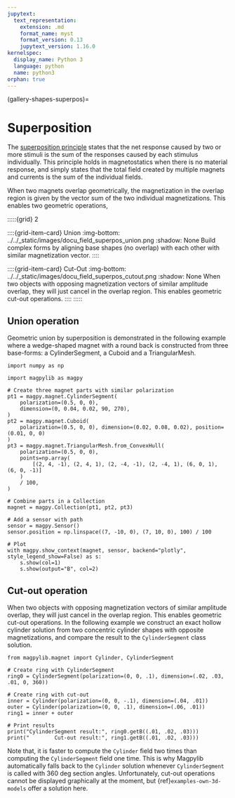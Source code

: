 ```yaml
---
jupytext:
  text_representation:
    extension: .md
    format_name: myst
    format_version: 0.13
    jupytext_version: 1.16.0
kernelspec:
  display_name: Python 3
  language: python
  name: python3
orphan: true
---
```


(gallery-shapes-superpos)=

# Superposition

The [superposition principle](https://en.wikipedia.org/wiki/Superposition_principle) states that the net response caused by two or more stimuli is the sum of the responses caused by each stimulus individually. This principle holds in magnetostatics when there is no material response, and simply states that the total field created by multiple magnets and currents is the sum of the individual fields.

When two magnets overlap geometrically, the magnetization in the overlap region is given by the vector sum of the two individual magnetizations. This enables two geometric operations,

:::::{grid} 2

::::{grid-item-card} Union
:img-bottom: ../../_static/images/docu_field_superpos_union.png
:shadow: None
Build complex forms by aligning base shapes (no overlap) with each other with similar magnetization vector.
::::

::::{grid-item-card} Cut-Out
:img-bottom: ../../_static/images/docu_field_superpos_cutout.png
:shadow: None
When two objects with opposing magnetization vectors of similar amplitude overlap, they will just cancel in the overlap region. This enables geometric cut-out operations.
::::
:::::


## Union operation

Geometric union by superposition is demonstrated in the following example where a wedge-shaped magnet with a round back is constructed from three base-forms: a CylinderSegment, a Cuboid and a TriangularMesh.

```{code-cell} ipython3
import numpy as np

import magpylib as magpy

# Create three magnet parts with similar polarization
pt1 = magpy.magnet.CylinderSegment(
    polarization=(0.5, 0, 0),
    dimension=(0, 0.04, 0.02, 90, 270),
)
pt2 = magpy.magnet.Cuboid(
    polarization=(0.5, 0, 0), dimension=(0.02, 0.08, 0.02), position=(0.01, 0, 0)
)
pt3 = magpy.magnet.TriangularMesh.from_ConvexHull(
    polarization=(0.5, 0, 0),
    points=np.array(
        [(2, 4, -1), (2, 4, 1), (2, -4, -1), (2, -4, 1), (6, 0, 1), (6, 0, -1)]
    )
    / 100,
)

# Combine parts in a Collection
magnet = magpy.Collection(pt1, pt2, pt3)

# Add a sensor with path
sensor = magpy.Sensor()
sensor.position = np.linspace((7, -10, 0), (7, 10, 0), 100) / 100

# Plot
with magpy.show_context(magnet, sensor, backend="plotly", style_legend_show=False) as s:
    s.show(col=1)
    s.show(output="B", col=2)
```

## Cut-out operation

When two objects with opposing magnetization vectors of similar amplitude overlap, they will just cancel in the overlap region. This enables geometric cut-out operations. In the following example we construct an exact hollow cylinder solution from two concentric cylinder shapes with opposite magnetizations, and compare the result to the `CylinderSegment` class solution.

```{code-cell} ipython3
from magpylib.magnet import Cylinder, CylinderSegment

# Create ring with CylinderSegment
ring0 = CylinderSegment(polarization=(0, 0, .1), dimension=(.02, .03, .01, 0, 360))

# Create ring with cut-out
inner = Cylinder(polarization=(0, 0, -.1), dimension=(.04, .01))
outer = Cylinder(polarization=(0, 0, .1), dimension=(.06, .01))
ring1 = inner + outer

# Print results
print("CylinderSegment result:", ring0.getB((.01, .02, .03)))
print("        Cut-out result:", ring1.getB((.01, .02, .03)))
```

Note that, it is faster to compute the `Cylinder` field two times than computing the `CylinderSegment` field one time. This is why Magpylib automatically falls back to the `Cylinder` solution whenever `CylinderSegment` is called with 360 deg section angles. Unfortunately, cut-out operations cannot be displayed graphically at the moment, but {ref}`examples-own-3d-models` offer a solution here.

